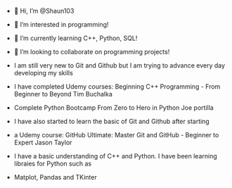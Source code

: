 - 👋 Hi, I’m @Shaun103
- 👀 I’m interested in programming!
- 🌱 I’m currently learning C++, Python, SQL!
- 💞️ I’m looking to collaborate on programming projects!

- I am still very new to Git and Github but I am trying to advance every day developing my skills 
- I have completed Udemy courses: Beginning C++ Programming - From Beginner to Beyond Tim Buchalka
- Complete Python Bootcamp From Zero to Hero in Python Joe portilla 

- I have also started to learn the basic of Git and Github after starting 
- a Udemy course: GitHub Ultimate: Master Git and GitHub - Beginner to Expert Jason Taylor

- I have a basic understanding of C++ and Python. I have been learning libraies for Python such as
- Matplot, Pandas and TKinter


<!---
Shaun103/Shaun103 is a ✨ special ✨ repository because its `README.md` (this file) appears on your GitHub profile.
You can click the Preview link to take a look at your changes.
--->

